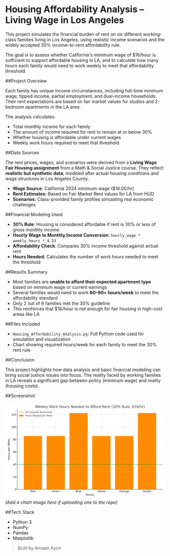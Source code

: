 # Housing Affordability Analysis – Living Wage in Los Angeles

This project simulates the financial burden of rent on six different working-class families living in Los Angeles, using realistic income scenarios and the widely accepted 30% income-to-rent affordability rule.

The goal is to assess whether California's minimum wage of $16/hour is sufficient to support affordable housing in LA, and to calculate how many hours each family would need to work weekly to meet that affordability threshold.


##Project Overview

Each family has unique income circumstances, including full-time minimum wage, tipped income, partial employment, and dual-income households. Their rent expectations are based on fair market values for studios and 2-bedroom apartments in the LA area.

The analysis calculates:

- Total monthly income for each family
- The amount of income required for rent to remain at or below 30%
- Whether housing is affordable under current wages
- Weekly work hours required to meet that threshold


##Data Sources

The rent prices, wages, and scenarios were derived from a **Living Wage Fair Housing assignment** from a Math & Social Justice course. They reflect **realistic but synthetic data**, modeled after actual housing conditions and wage structures in Los Angeles County.

- **Wage Source:** California 2024 minimum wage ($16.00/hr)
- **Rent Estimates:** Based on Fair Market Rent values for LA from HUD
- **Scenarios:** Class-provided family profiles simulating real economic challenges


##Financial Modeling Used

- **30% Rule**: Housing is considered affordable if rent is 30% or less of gross monthly income
- **Hourly Wage to Monthly Income Conversion**: `hourly_wage * weekly_hours * 4.33`
- **Affordability Check**: Compares 30% income threshold against actual rent
- **Hours Needed**: Calculates the number of work hours needed to meet the threshold


##Results Summary

- Most families are **unable to afford their expected apartment type** based on minimum wage or current earnings
- Several families would need to work **60–90+ hours/week** to meet the affordability standard
- Only 2 out of 6 families met the 30% guideline
- This reinforces that $16/hour is not enough for fair housing in high-cost areas like LA


##Files Included

- `Housing_Affordability_Analysis.py`: Full Python code used for simulation and visualization
- Chart showing required hours/week for each family to meet the 30% rent rule


##Conclusion

This project highlights how data analysis and basic financial modeling can bring social justice issues into focus. The reality faced by working families in LA reveals a significant gap between policy (minimum wage) and reality (housing costs).


##Screenshot

![Housing Hours Chart](./screenshot.png) *(Add a chart image here if uploading one to the repo)*


##Tech Stack

- Python 3
- NumPy
- Pandas
- Matplotlib


> Built by Amaan Azim 
